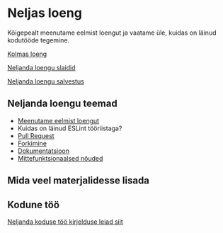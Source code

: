 # Neljas loeng

Kõigepealt meenutame eelmist loengut ja vaatame üle, kuidas on läinud kodutööde tegemine.

[Kolmas loeng](../loeng_03/about.md)

[Neljanda loengu slaidid](files/)

[Neljanda loengu salvestus]()

## Neljanda loengu teemad

- [Meenutame eelmist loengut](../loeng_03/about.md)
- Kuidas on läinud ESLint tööriistaga?
- [Pull Request](../../concepts/pullRequest/about.md)
- [Forkimine](../../concepts/fork/about.md)
- [Dokumentatsioon](../../concepts/dokumentatsioon/about.md)
- [Mittefunktsionaalsed nõuded](../../concepts/mittefunktsionaalsedNouded/about.md)


## Mida veel materjalidesse lisada

## Kodune töö

[Neljanda koduse töö kirjelduse leiad siit](../../docs/kodusedtood/kodune_04.md)